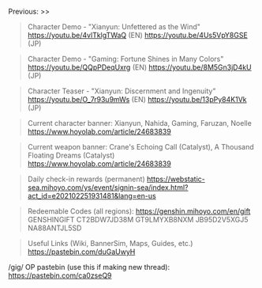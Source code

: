 Previous: >>

>Character Demo - "Xianyun: Unfettered as the Wind"
https://youtu.be/4vlTklgTWaQ (EN)
https://youtu.be/4Us5VpY8GSE (JP)

>Character Demo - "Gaming: Fortune Shines in Many Colors"
https://youtu.be/QQpPDeqUxrg (EN)
https://youtu.be/8M5Gn3jD4kU (JP)

>Character Teaser - "Xianyun: Discernment and Ingenuity"
https://youtu.be/O_7r93u9mWs (EN)
https://youtu.be/13pPy84K1Vk (JP)

>Current character banner: Xianyun, Nahida, Gaming, Faruzan, Noelle
https://www.hoyolab.com/article/24683839

>Current weapon banner: Crane's Echoing Call (Catalyst), A Thousand Floating Dreams (Catalyst)
https://www.hoyolab.com/article/24683839

>Daily check-in rewards (permanent)
https://webstatic-sea.mihoyo.com/ys/event/signin-sea/index.html?act_id=e202102251931481&lang=en-us

>Redeemable Codes (all regions): https://genshin.mihoyo.com/en/gift
GENSHINGIFT
CT2BDW7JD38M
GT9LMYXB8NXM
JB95D2V5XGJ5
NA88ANTJL5SD

>Useful Links (Wiki, BannerSim, Maps, Guides, etc.)
https://pastebin.com/duGaUwyH

/gig/ OP pastebin (use this if making new thread):
https://pastebin.com/ca0zseQ9